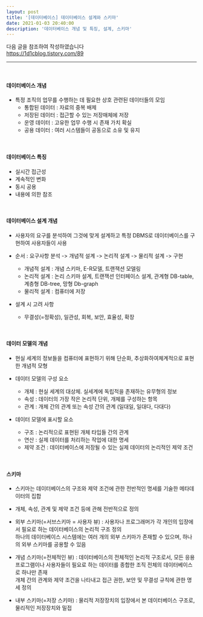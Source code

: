 ```yaml
---
layout: post
title: '[데이터베이스] 데이터베이스 설계와 스키마'
date: 2021-01-03 20:40:00
description: '데이터베이스 개념 및 특징, 설계, 스키마'
---
```


다음 글을 참조하여 작성하였습니다
<br>https://1d1cblog.tistory.com/89

<hr>

<br>

#### 데이터베이스 개념

- 특정 조직의 업무를 수행하는 데 필요한 상호 관련된 데이터들의 모임
  - 통합된 데이터 : 자료의 중복 배제
  - 저장된 데이터 : 접근할 수 있는 저장매체에 저장
  - 운영 데이터 : 고유한 업무 수행 시 존재 가치 확실
  - 공용 데이터 : 여러 시스템들이 공동으로 소유 및 유지

<br>

#### 데이터베이스 특징

- 실시간 접근성
- 계속적인 변화
- 동시 공용
- 내용에 의한 참조

<br>

#### 데이터베이스 설계 개념

- 사용자의 요구를 분석하여 그것에 맞게 설계하고 특정 DBMS로 데이터베이스를 구현하여 사용자들이 사용

- 순서 : 요구사항 분석 -> 개념적 설계 -> 논리적 설계 -> 물리적 설계 -> 구현

  - 개념적 설계 : 개념 스키마, E-R모델, 트랜잭션 모델링
  - 논리적 설계 : 논리 스키마 설계, 트랜잭션 인터페이스 설계, 관계형 DB-table, 계층형 DB-tree, 망형 Db-graph
  - 물리적 설계 : 컴퓨터에 저장

- 설계 시 고려 사항
  - 무결성(=정확성), 일관성, 회복, 보안, 효율성, 확장

<br>

#### 데이터 모델의 개념

- 현실 세계의 정보들을 컴퓨터에 표현하기 위해 단순화, 추상화하여체계적으로 표현한 개념적 모형

- 데이터 모델의 구성 요소

  - 개체 : 현실 세계의 대상체. 실세계에 독립적을 존재하는 유무형의 정보
  - 속성 : 데이터의 가장 작은 논리적 단위, 개체를 구성하는 항목
  - 관계 : 개체 간의 관계 또는 속성 간의 관계 (일대일, 일대다, 다대다)

- 데이터 모델에 표시할 요소

  - 구조 : 논리적으로 표현된 개체 타입들 간의 관계
  - 연산 : 실제 데이터를 처리하는 작업에 대한 명세
  - 제약 조건 : 데이터베이스에 저장될 수 있는 실제 데이터의 논리적인 제약 조건

<br>

#### 스키마

- 스키마는 데이터베이스의 구조와 제약 조건에 관한 전반적인 명세를 기술한 메타데이터의 집합
- 개체, 속성, 관계 및 제약 조건 등에 관해 전반적으로 정의

- 외부 스키마(=서브스키마 = 사용자 뷰) : 사용자나 프로그래머가 각 개인의 입장에서 필요로 하는 데이터베이스의 논리적 구조 정의
  <br> 하나의 데이터베이스 시스템에는 여러 개의 외부 스키마가 존재할 수 있으며, 하나의 외부 스키마를 공용할 수 있음

- 개념 스키마(=전체적인 뷰) : 데이터베이스의 전체적인 논리적 구조로서, 모든 응용 프로그램이나 사용자들이 필요로 하는 데이터를 종합한 조직 전체의 데이터베이스로 하나만 존재
  <br> 개체 간의 관계와 제약 조건을 나타내고 접근 권한, 보안 및 무결성 규칙에 관한 명세 정의

- 내부 스키마(=저장 스키마) : 물리적 저장장치의 입장에서 본 데이터베이스 구조로, 물리적인 저장장치와 밀접

